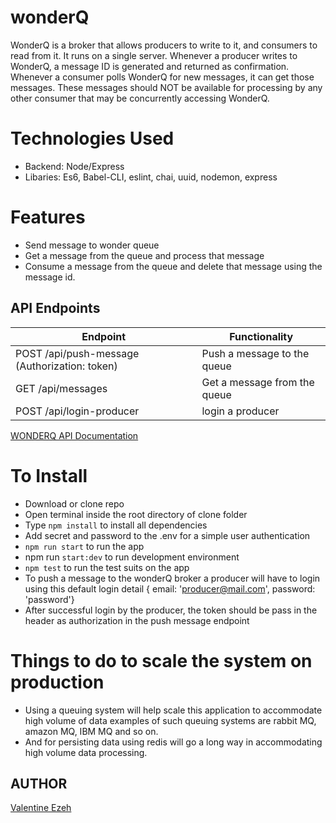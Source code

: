 # wonderQ
WonderQ is a broker that allows producers to write to it, and consumers to read from it. It runs on a single server. Whenever a producer writes to WonderQ, a message ID is generated and returned as confirmation. Whenever a consumer polls WonderQ for new messages, it can get those messages. These messages should NOT be available for processing by any other consumer that may be concurrently accessing WonderQ.

# Technologies Used
- Backend: Node/Express
- Libaries: Es6, Babel-CLI, eslint, chai, uuid, nodemon, express

# Features
- Send message to wonder queue
- Get a message from the queue and process that message
- Consume a message from the queue and delete that message using the message id.


## API Endpoints

| Endpoint                                             | Functionality                      |
| ---------------------------------------------------- | ---------------------------------- |
| POST /api/push-message (Authorization: token)        | Push a message to the queue        |
| GET /api/messages                                    | Get a message from the queue       |
| POST /api/login-producer                             | login a producer                   |  

[WONDERQ API Documentation]('./wonderQ.postman_collection.json)

# To Install
- Download or clone repo
- Open terminal inside the root directory of clone folder
- Type `npm install` to install all dependencies
- Add secret and password to the .env for a simple user authentication
- `npm run start` to run the app
- npm run `start:dev` to run development environment
- `npm test` to run the test suits on the app
- To push a message to the wonderQ broker a producer will have to login using this default login detail { email: 'producer@mail.com', password: 'password'}
- After successful login by the producer, the token should be pass in the header as authorization in the push message endpoint

# Things to do to scale the system on production
- Using a queuing system will help scale this application to accommodate high volume of data examples of such queuing systems are rabbit MQ, amazon MQ, IBM MQ and so on.
- And for persisting data using redis will go a long way in accommodating high volume data processing.

## AUTHOR
[Valentine Ezeh](https://github.com/valentineezeh/wonderQ)